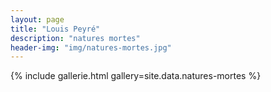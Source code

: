 ```yaml
---
layout: page
title: "Louis Peyré"
description: "natures mortes"
header-img: "img/natures-mortes.jpg"
---
```


{% include gallerie.html gallery=site.data.natures-mortes %}
